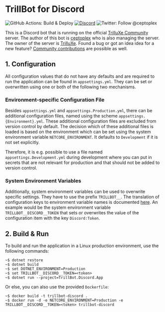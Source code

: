 # TrillBot for Discord

![GitHub Actions: Build & Deploy](https://github.com/ceptoplex/trillbot-discord/workflows/Build%20&%20Deploy/badge.svg)
[![Discord](https://discordapp.com/api/guilds/314010693084905494/widget.png)](https://discord.gg/trilluxe)
![Twitter: Follow @ceptoplex](https://img.shields.io/twitter/follow/ceptoplex?style=social)

This is a Discord bot that is running on the official [TrilluXe Community](https://discord.gg/trilluxe) server.
The author of this bot is [ceptoplex](https://twitter.com/ceptoplex) who is also managing the server.
The owner of the server is [TrilluXe](https://twitter.com/trilluxe).
Found a bug or got an idea idea for a new feature? [Community contributions](https://github.com/ceptoplex/trillbot-discord/blob/master/CONTRIBUTING.md) are possible as well.

## 1. Configuration

All configuration values that do not have any defaults
and are required to run the application can be found in `appsettings.yml`.
They can be set or overwritten using one or both of the following two mechanisms.

### Environment-specific Configuration File

Besides `appsettings.yml` and `appsettings.Production.yml`,
there can be additional configuration files, named using the scheme `appsettings.{Environment}.yml`.
These additional configuration files are excluded from version control by default.
The decision which of these additional files is loaded is based on the environment
which can be set using the system environment variable `NETCORE_ENVIRONMENT`.
It defaults to `Development` if it is not set explicitly.

Therefore, it is e.g. possible to use a file named `appsettings.Development.yml` during development
where you can put in secrets that are not relevant for production and that should
not be added to version control.

### System Environment Variables

Additionally, system environment variables can be used to overwrite specific settings.
They have to use the prefix `TRILLBOT__`.
The translation of configuration keys to environment variable names is documented [here](https://docs.microsoft.com/en-us/aspnet/core/fundamentals/configuration/).
An example would be the system environment variable `TRILLBOT__DISCORD__TOKEN` that sets
or overwrites the value of the configuration item with the key `Discord:Token`.

## 2. Build & Run

To build and run the application in a Linux production environment, use the following commands:

    ~$ dotnet restore
    ~$ dotnet build
    ~$ set DOTNET_ENVIRONMENT=Production
    ~$ set TRILLBOT__DISCORD__TOKEN=<token>
    ~$ dotnet run --project=TrillBot.Discord.App
    
 Or else, you can also use the provided `Dockerfile`:
 
    ~$ docker build -t trillbot-discord .
    ~$ docker run -d -e NETCORE_ENVIRONMENT=Production -e TRILLBOT__DISCORD__TOKEN=<token> trillbot-discord
